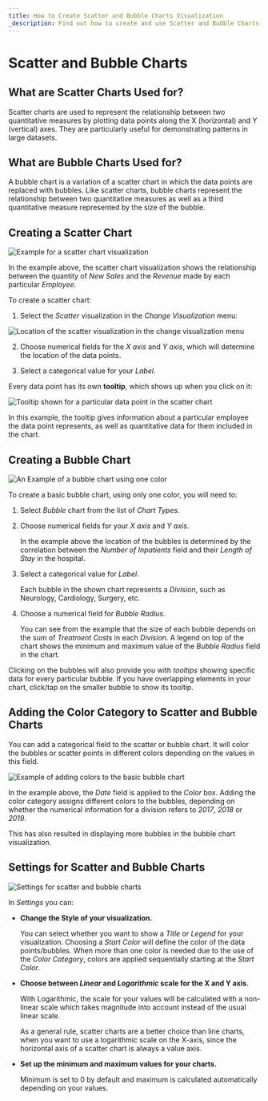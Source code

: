 ```yaml
---
title: How to Create Scatter and Bubble Charts Visualization 
_description: Find out how to create and use Scatter and Bubble Charts visualization in Slingshot Analytics.
---
```


# Scatter and Bubble Charts

## What are Scatter Charts Used for?

Scatter charts are used to represent the relationship between two quantitative measures by plotting data points along the X (horizontal) and Y (vertical) axes. They are particularly useful for demonstrating patterns in large datasets.

## What are Bubble Charts Used for?

A bubble chart is a variation of a scatter chart in which the data points are replaced with bubbles. Like scatter charts, bubble charts represent the relationship between two quantitative measures as well as a third quantitative measure represented by the size of the bubble. 

## Creating a Scatter Chart

![Example for a scatter chart visualization](images/scatter-chart-visualization-editor.png)

In the example above, the scatter chart visualization shows the
relationship between the quantity of *New Sales* and the *Revenue* made
by each particular *Employee*.

To create a scatter chart:

1.  Select the *Scatter* visualization in the *Change Visualization*
    menu:

![Location of the scatter visualization in the change visualization menu](images/chart-types-scatter.png)

2.  Choose numerical fields for the *X axis* and *Y axis*, which will
    determine the location of the data points.

3.  Select a categorical value for your *Label*.

Every data point has its own **tooltip**, which shows up when you click
on it:

![Tooltip shown for a particular data point in the scatter chart](images/tooltips-scatter-chart.png)

In this example, the tooltip gives information about a particular
employee the data point represents, as well as quantitative data for
them included in the chart.

## Creating a Bubble Chart

![An Example of a bubble chart using one color](images/bubble-chart-visualization-editor.png)

To create a basic bubble chart, using only one color, you will need to:

1.  Select *Bubble* chart from the list of *Chart Types*.

2.  Choose numerical fields for your *X axis* and *Y axis*.

    In the example above the location of the bubbles is determined by
    the correlation between the *Number of Inpatients* field and their
    *Length of Stay* in the hospital.

3.  Select a categorical value for *Label*.

    Each bubble in the shown chart represents a *Division*, such as
    Neurology, Cardiology, Surgery, etc.

4.  Choose a numerical field for *Bubble Radius*.

    You can see from the example that the size of each bubble depends on
    the sum of *Treatment Costs* in each *Division*. A legend on top of
    the chart shows the minimum and maximum value of the *Bubble Radius*
    field in the chart.

Clicking on the bubbles will also provide you with *tooltips* showing
specific data for every particular bubble. If you have overlapping
elements in your chart, click/tap on the smaller bubble to show its tooltip.

## Adding the Color Category to Scatter and Bubble Charts

You can add a categorical field to the scatter or bubble chart. It will
color the bubbles or scatter points in different colors depending on the
values in this field.

![Example of adding colors to the basic bubble chart](images/bubble-chart-with-colors.png)

In the example above, the *Date* field is applied to the *Color* box.
Adding the color category assigns different colors to the bubbles,
depending on whether the numerical information for a division refers to
*2017*, *2018* or *2019*.

This has also resulted in displaying more bubbles in the bubble chart
visualization.

## Settings for Scatter and Bubble Charts

![Settings for scatter and bubble charts](images/settings-scatter-bubble-chart.png)

In *Settings* you can:

  - **Change the Style of your visualization.**

    You can select whether you want to show a *Title* or *Legend* for
    your visualization. Choosing a *Start Color* will define the color of the data points/bubbles. When more than one color is needed due to the use of the *Color Category*, colors are applied sequentially starting at the *Start Color*.

  - **Choose between *Linear* and *Logarithmic* scale for the X and Y axis**.

    With Logarithmic, the scale for your values will be calculated with
    a non-linear scale which takes magnitude into account instead of the
    usual linear scale.

    As a general rule, scatter charts are a better choice than line
    charts, when you want to use a logarithmic scale on the X-axis,
    since the horizontal axis of a scatter chart is always a value axis.

  - **Set up the minimum and maximum values for your charts.**

    Minimum is set to 0 by default and maximum is calculated
    automatically depending on your values.
